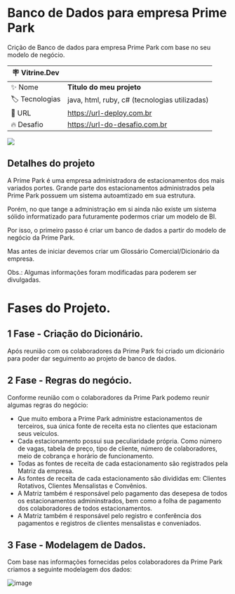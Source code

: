 # Banco de Dados para empresa Prime Park

Crição de Banco de dados para empresa Prime Park com base no seu modelo de negócio.

| :placard: Vitrine.Dev |     |
| -------------  | --- |
| :sparkles: Nome        | **Titulo do meu projeto**
| :label: Tecnologias | java, html, ruby, c# (tecnologias utilizadas)
| :rocket: URL         | https://url-deploy.com.br
| :fire: Desafio     | https://url-do-desafio.com.br

<!-- Inserir imagem com a #vitrinedev ao final do link -->
![](https://via.placeholder.com/1200x500.png?text=imagem+lindona+do+meu+projeto#vitrinedev)

## Detalhes do projeto

A Prime Park é uma empresa administradora de estacionamentos dos mais variados portes. Grande parte dos estacionamentos administrados pela Prime Park possuem um sistema autoamtizado em sua estrutura.

Porém, no que tange a administração em si ainda não existe um sistema sólido informatizado para futuramente podermos criar um modelo de BI.

Por isso, o primeiro passo é criar um banco de dados a partir do modelo de negócio da Prime Park.

Mas antes de iniciar devemos criar um Glossário Comercial/Dicionário da empresa.

Obs.: Algumas informações foram modificadas para poderem ser divulgadas.

# Fases do Projeto.

## 1 Fase - Criação do Dicionário.

Após reunião com os colaboradores da Prime Park foi criado um dicionário para poder dar seguimento ao projeto de banco de dados.

## 2 Fase - Regras do negócio.

Conforme reunião com o colaboradores da Prime Park podemo reunir algumas regras do negócio:

- Que muito embora a Prime Park administre estacionamentos de terceiros, sua única fonte de receita esta no clientes que estacionam seus veículos.
- Cada estacionamento possui sua peculiaridade própria. Como número de vagas, tabela de preço, tipo de cliente, número de colaboradores, meio de cobrança e horário de funcionamento.
- Todas as fontes de receita de cada estacionamento são registrados pela Matriz da empresa.
- As fontes de receita de cada estacionamento são divididas em: Clientes Rotativos, Clientes Mensalistas e Convênios.
- A Matriz também é responsável pelo pagamento das desepesa de todos os estacionamentos admininstrados, bem como a folha de pagamento dos colaboradores de todos estacionamentos.
- A Matriz também é responsável pelo registro e conferência dos pagamentos e registros de clientes mensalistas e conveniados.

## 3 Fase - Modelagem de Dados.

Com base nas informações fornecidas pelos colaboradores da Prime Park criamos a seguinte modelagem dos dados:

![image](https://github.com/PedroMoeziaJr/Banco_de_Dados_Prime_Park/assets/112977342/625fe1ae-299e-4b25-a215-a58b8be958d5)




